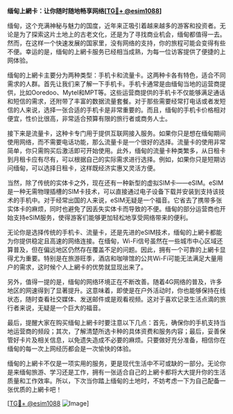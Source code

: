 **缅甸上網卡：让你随时随地畅享网络[[TG💪+ @esim1088](https://t.me/s/esim1088)]**

缅甸，这个充满神秘与魅力的国度，近年来正吸引着越来越多的游客和投资者。无论是为了探索这片土地上的古老文化，还是为了寻找商业机会，缅甸都值得一去。然而，在这样一个快速发展的国家里，没有网络的支持，你的旅程可能会变得有些不便。幸运的是，缅甸的上網卡服务已经相当成熟，为每一位访客提供了便捷的上网体验。

缅甸的上網卡主要分为两种类型：手机卡和流量卡。这两种卡各有特色，适合不同需求的人群。首先让我们来了解一下手机卡。手机卡通常是由缅甸当地的运营商提供，比如Ooredoo、Mytel和MPT等。这些运营商提供的手机卡不仅能够满足通话和短信的需求，还附带了丰富的数据流量套餐。对于那些需要经常打电话或者发短信的人来说，选择一张合适的手机卡是非常重要的。而且，缅甸的手机卡价格相对便宜，性价比很高，非常适合预算有限的旅行者或商务人士。

接下来是流量卡，这种卡专门用于提供互联网接入服务。如果你只是想在缅甸期间使用网络，而不需要电话功能，那么流量卡是一个很好的选择。流量卡的使用非常简单，你只需购买后激活即可开始使用。此外，缅甸的流量卡种类繁多，从日租卡到月租卡应有尽有，可以根据自己的实际需求进行选择。例如，如果你只是短期访问缅甸，可以选择日租卡，这样既经济实惠又灵活方便。

当然，除了传统的实体卡之外，现在还有一种新型的虚拟SIM卡——eSIM。eSIM是一种无需物理插槽的SIM卡技术，可以直接通过电子设备下载并安装到支持该技术的手机中。对于经常出国的人来说，eSIM无疑是一个福音。它省去了携带多张实体卡的麻烦，同时也避免了因丢失实体卡而导致的不便。缅甸的部分运营商也开始支持eSIM服务，使得游客们能够更加轻松地享受网络带来的便利。

无论你是选择传统的手机卡、流量卡，还是先进的eSIM技术，缅甸的上網卡都能为你提供稳定且高速的网络连接。在缅甸，Wi-Fi信号虽然在一些城市中心区域还算普及，但在偏远地区仍然存在覆盖不足的问题。因此，拥有一个可靠的上網卡显得尤为重要。特别是在旅游旺季，酒店和咖啡馆的公共Wi-Fi可能无法满足大量用户的需求，这时候个人上網卡的优势就显现出来了。

另外，值得一提的是，缅甸的网络环境正在不断改善。随着4G网络的普及，许多地区的网速得到了显著提升。这意味着，即使是在户外活动时，你也能够保持在线状态，随时查看社交媒体、发送邮件或是观看视频。这对于喜欢记录生活点滴的旅行者来说，无疑是一个巨大的福音。

最后，提醒大家在购买缅甸上網卡时要注意以下几点：首先，确保你的手机支持当地运营商的频段；其次，了解清楚所选卡种的具体资费和服务内容；最后，妥善保管好卡片及相关信息，以免遗失造成不必要的麻烦。只要做好充分准备，相信你在缅甸的每一次上网经历都会是一次愉快的体验。

缅甸的上網卡不仅是一项实用的服务，更是现代生活中不可或缺的一部分。无论你是来缅甸旅游、学习还是工作，拥有一张适合自己的上網卡都将大大提升你的生活质量和工作效率。所以，下次当你踏上缅甸的土地时，不妨考虑一下为自己配备一张优质的上網卡吧！

[[TG💪+ @esim1088](https://t.me/s/esim1088) ![Image](https://i.postimg.cc/4NQfJmqS/Snipaste-2025-05-13-00-14-12.png)]